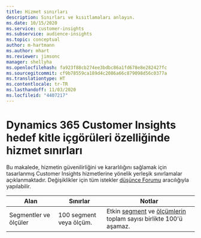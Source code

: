 ```yaml
---
title: Hizmet sınırları
description: Sınırları ve kısıtlamaları anlayın.
ms.date: 10/15/2020
ms.service: customer-insights
ms.subservice: audience-insights
ms.topic: conceptual
author: m-hartmann
ms.author: mhart
ms.reviewer: jimsonc
manager: shellyha
ms.openlocfilehash: fa923f88cb274ee3bdbc86a1fd678e8e282427fc
ms.sourcegitcommit: cf9b78559ca189d4c2086a66c879098d56c0377a
ms.translationtype: HT
ms.contentlocale: tr-TR
ms.lasthandoff: 11/03/2020
ms.locfileid: "4407217"
---
```

# <a name="service-limits-in-dynamics-365-customer-insights-audience-insights-capability"></a>Dynamics 365 Customer Insights hedef kitle içgörüleri özelliğinde hizmet sınırları

Bu makalede, hizmetin güvenilirliğini ve kararlılığını sağlamak için tasarlanmış Customer Insights hizmetlerine yönelik yerleşik sınırlamalar açıklanmaktadır. Değişiklikler için tüm istekler [düşünce Forumu](https://go.microsoft.com/fwlink/?linkid=2074172) aracılığıyla yapılabilir. 
 
| Alan  | Sınırlar  | Notlar |
|-------------|---------------------------------------------------------------------|---------------------------------------------------------------------|
| Segmentler ve ölçüler | 100 segment veya ölçüm. | Etkin [segment](segments.md) ve [ölçümlerin](measures.md) toplam sayısı birlikte 100'ü aşamaz.  |
